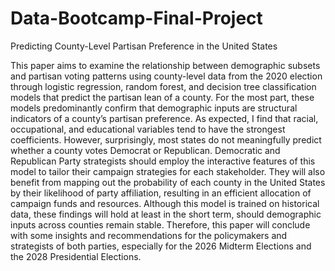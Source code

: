 # Data-Bootcamp-Final-Project
Predicting County-Level Partisan Preference in the United States

This paper aims to examine the relationship between demographic subsets and partisan voting patterns using county-level data from the 2020 election through logistic regression, random forest, and decision tree classification models that predict the partisan lean of a county. For the most part, these models predominantly confirm that demographic inputs are structural indicators of a county’s partisan preference. As expected, I find that racial, occupational, and educational variables tend to have the strongest coefficients. However, surprisingly, most states do not meaningfully predict whether a county votes Democrat or Republican. Democratic and Republican Party strategists should employ the interactive features of this model to tailor their campaign strategies for each stakeholder. They will also benefit from mapping out the probability of each county in the United States by their likelihood of party affiliation, resulting in an efficient allocation of campaign funds and resources. Although this model is trained on historical data, these findings will hold at least in the short term, should demographic inputs across counties remain stable. Therefore, this paper will conclude with some insights and recommendations for the policymakers and strategists of both parties, especially for the 2026 Midterm Elections and the 2028 Presidential Elections. 

